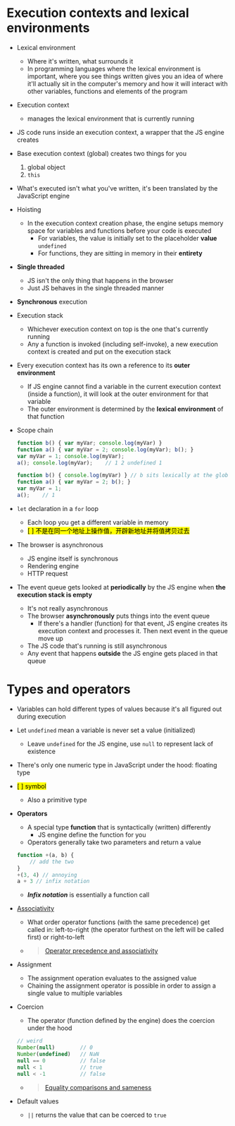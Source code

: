 # Execution contexts and lexical environments
- Lexical environment
    - Where it's written, what surrounds it
    - In programming languages where the lexical environment is important, where you see things written gives you an idea of where it'll actually sit in the computer's memory and how it will interact with other variables, functions and elements of the program
- Execution context
    - manages the lexical environment that is currently running
- JS code runs inside an execution context, a wrapper that the JS engine creates
- Base execution context (global) creates two things for you
    1. global object
    2. `this`
- What's executed isn't what you've written, it's been translated by the JavaScript engine
- Hoisting
    - In the execution context creation phase, the engine setups memory space for variables and functions before your code is executed
        - For variables, the value is initially set to the placeholder **value** `undefined`
        - For functions, they are sitting in memory in their **entirety**
- **Single threaded**
    - JS isn't the only thing that happens in the browser
    - Just JS behaves in the single threaded manner
- **Synchronous** execution
- Execution stack
    - Whichever execution context on top is the one that's currently running
    - Any a function is invoked (including self-invoke), a new execution context is created and put on the execution stack
- Every execution context has its own a reference to its **outer environment**
    - If JS engine cannot find a variable in the current execution context (inside a function), it will look at the outer environment for that variable
    - The outer environment is determined by the **lexical environment** of that function
- Scope chain

    ```js
    function b() { var myVar; console.log(myVar) }
    function a() { var myVar = 2; console.log(myVar); b(); }
    var myVar = 1; console.log(myVar);
    a(); console.log(myVar);    // 1 2 undefined 1

    function b() { console.log(myVar) } // b sits lexically at the global level
    function a() { var myVar = 2; b(); }
    var myVar = 1;
    a();    // 1
    ```

- `let` declaration in a `for` loop
    - Each loop you get a different variable in memory
    - <mark>[ ] 不是在同一个地址上操作值，开辟新地址并将值拷贝过去</mark>
- The browser is asynchronous
    - JS engine itself is synchronous
    - Rendering engine
    - HTTP request
- The event queue gets looked at **periodically** by the JS engine when **the execution stack is empty**
    - It's not really asynchronous
    - The browser **asynchronously** puts things into the event queue
        - If there's a handler (function) for that event, JS engine creates its execution context and processes it. Then next event in the queue move up
    - The JS code that's running is still asynchronous
    - Any event that happens **outside** the JS engine gets placed in that queue
# Types and operators
- Variables can hold different types of values because it's all figured out during execution
- Let `undefined` mean a variable is never set a value (initialized)
    - Leave `undefined` for the JS engine, use `null` to represent lack of existence
- There's only one numeric type in JavaScript under the hood: floating type
- <mark>[ ] symbol</mark>
    - Also a primitive type
- **Operators**
    - A special type **function** that is syntactically (written) differently
        - JS engine define the function for you
    - Operators generally take two parameters and return a value

    ```js
    function +(a, b) {
        // add the two
    }
    +(3, 4) // annoying
    a + 3 // infix notation
    ```

    - ***Infix notation*** is essentially a function call
- [Associativity](https://developer.mozilla.org/en-US/docs/Web/JavaScript/Reference/Operators/Operator_Precedence#Associativity)
    - What order operator functions (with the same precedence) get called in: left-to-right (the operator furthest on the left will be called first) or right-to-left
    - > [Operator precedence and associativity](https://developer.mozilla.org/en-US/docs/Web/JavaScript/Reference/Operators/Operator_Precedence#Table)
- Assignment
    - The assignment operation evaluates to the assigned value
    - Chaining the assignment operator is possible in order to assign a single value to multiple variables
- Coercion
    - The operator (function defined by the engine) does the coercion under the hood

    ```js
    // weird
    Number(null)        // 0
    Number(undefined)   // NaN
    null == 0           // false
    null < 1            // true
    null < -1           // false
    ```

    - > [<u>Equality comparisons and sameness</u>
](https://developer.mozilla.org/en-US/docs/Web/JavaScript/Equality_comparisons_and_sameness)
- Default values
    - `||` returns the value that can be coerced to `true`
